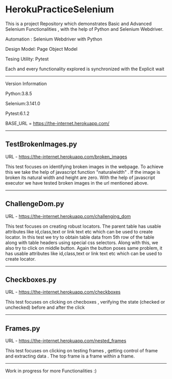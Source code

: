 # HerokuPracticeSelenium
This is a project Repository which demonstrates Basic and Advanced Selenium Functionalities , with the help of Python and Selenium Webdriver.

Automation : Selenium Webdriver with Python

Design Model: Page Object Model

Tesing Utility: Pytest

Each and every functionality explored is synchronized with the Explicit wait

-----------------------------------------------------------------------------------------------------------------------------------------------------------------------------------------

Version Information

Python:3.8.5

Selenium:3.141.0

Pytest:6.1.2

BASE_URL = https://the-internet.herokuapp.com/

--------------------------------------------------------------------------------------------------------------------------------------------------------------------------------------


TestBrokenImages.py
-------------------
URL - https://the-internet.herokuapp.com/broken_images

This test focuses on identifying broken images in the webpage. To achieve this we take the help of javascript function "naturalwidth" . If the image is broken its natural width and height are zero. With the help of javascript executor we have tested broken images in the url mentioned above.

--------------------------------------------------------------------------------------------------------------------------------------------------------------------------------------

ChallengeDom.py
-------------------
URL - https://the-internet.herokuapp.com/challenging_dom

This test focuses on creating robust locators. The parent table has usable attributes like id,class,text or link text etc which can be used to create locator. In this test we try to obtain table data from 5th row of the table along with table headers using special css selectors. Along with this, we also try to click on middle button. Again the button poses same problem, it has usable attributes like id,class,text or link text etc which can be used to create locator.

--------------------------------------------------------------------------------------------------------------------------------------------------------------------------------------

Checkboxes.py
-------------------
URL - https://the-internet.herokuapp.com/checkboxes

This test focuses on clicking on checboxes , verifying the state (checked or unchecked) before and after the click

--------------------------------------------------------------------------------------------------------------------------------------------------------------------------------------

Frames.py
-------------------
URL - https://the-internet.herokuapp.com/nested_frames

This test focuses on clicking on testing frames , getting control of frame and extracting data . The top frame is a frame within a frame.

--------------------------------------------------------------------------------------------------------------------------------------------------------------------------------------

Work in progress for more Functionalities :) 
